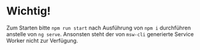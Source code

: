 # Wichtig!

Zum Starten bitte `npm run start` nach Ausführung von `npm i` durchführen anstelle von `ng serve`. Ansonsten steht der von `msw-cli` generierte Service Worker nicht zur Verfügung.
